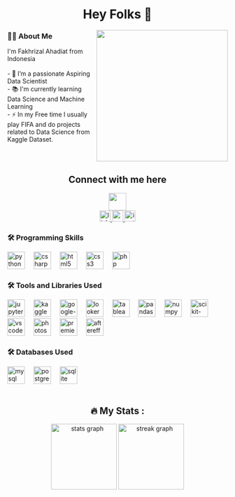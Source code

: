 <h1 align="center">Hey Folks 👋</h1>
<img src="https://i.pinimg.com/originals/ef/09/36/ef0936558e58d6bebf73fee2ae895fe3.gif" align="right" height="300" style = "float:right"/>
<h3 align="left">👩‍💻  About Me</h3>
<p align="left">
I'm Fakhrizal Ahadiat from Indonesia<br><br>- 🔭 I’m a passionate Aspiring Data Scientist<br>- 📚 I'm currently learning Data Science and Machine Learning<br>- ⚡ In my Free time I usually play FIFA and do projects related to Data Science from Kaggle Dataset.</p>
<br clear="both">
<h2 align="center">Connect with me here</h2>
<div align="center">
  <img height="40" src="https://static.wixstatic.com/media/464da3_96c78850efbb4a049c1326fc434f79a5~mv2_d_2250_2250_s_2.gif"  />
</div>
<div align="center">
  <a href="https://www.linkedin.com/in/fakhrizal-ahadiat/" target="_blank">
    <img src="https://img.shields.io/static/v1?message=LinkedIn&logo=linkedin&label=&color=0077B5&logoColor=white&labelColor=&style=for-the-badge" height="25" alt="linkedin logo"  />
  </a>
  <a href="fakhrizal.a.ahadiat@gmail.com" target="_blank">
    <img src="https://img.shields.io/static/v1?message=Gmail&logo=gmail&label=&color=D14836&logoColor=white&labelColor=&style=for-the-badge" height="25" alt="gmail logo"  />
  </a>
  <a href="https://www.instagram.com/fakhrizal_a/" target="_blank">
    <img src="https://img.shields.io/static/v1?message=Instagram&logo=instagram&label=&color=E4405F&logoColor=white&labelColor=&style=for-the-badge" height="25" alt="instagram logo"  />
  </a>
</div>
<h3 align="left">🛠 Programming Skills</h3>
<div align="left">
  <img src="https://cdn.jsdelivr.net/gh/devicons/devicon/icons/python/python-original-wordmark.svg" height="40" alt="python logo"  />
  <img width="12" />
  <img src="https://cdn.jsdelivr.net/gh/devicons/devicon/icons/csharp/csharp-original.svg" height="40" alt="csharp logo"  />
  <img width="12" />
  <img src="https://cdn.jsdelivr.net/gh/devicons/devicon/icons/html5/html5-plain-wordmark.svg" height="40" alt="html5 logo"  />
  <img width="12" />
  <img src="https://cdn.jsdelivr.net/gh/devicons/devicon/icons/css3/css3-plain-wordmark.svg" height="40" alt="css3 logo"  />
  <img width="12" />
  <img src="https://cdn.jsdelivr.net/gh/devicons/devicon/icons/php/php-original.svg" height="40" alt="php logo"  />
</div>
<h3 align="left">🛠 Tools and Libraries Used</h3>
<div align="left">
  <img src="https://cdn.jsdelivr.net/gh/devicons/devicon/icons/jupyter/jupyter-original-wordmark.svg" height="40" alt="jupyter logo"  />
  <img width="12" />
  <img src="https://cdn.jsdelivr.net/gh/devicons/devicon/icons/kaggle/kaggle-original-wordmark.svg" height="40" alt="kaggle logo"  />
  <img width="12" />
  <img src="https://pbs.twimg.com/profile_images/1330956917951270912/DyIZtTA8_400x400.png" height="40" alt="google-colab logo"  />
  <img width="12" />
  <img src="https://upload.wikimedia.org/wikipedia/commons/thumb/4/4c/Looker.svg/2560px-Looker.svg.png" height="40" alt="looker studio logo"  />
  <img width="12" />
  <img src="https://nu-solutions.com/wp-content/uploads/2020/02/Tableau-logo.png" height="40" alt="tableau logo"  />
  <img width="12" />
  <img src="https://cdn.jsdelivr.net/gh/devicons/devicon/icons/pandas/pandas-original-wordmark.svg" height="40" alt="pandas logo"  />
  <img width="12" />
  <img src="https://cdn.jsdelivr.net/gh/devicons/devicon/icons/numpy/numpy-original-wordmark.svg" height="40" alt="numpy logo"  />
  <img width="12" />
  <img src="https://zahin-zaman.vercel.app/static/media/sklearn_logo.fe6b45609dc8163d1a09.png" height="40" alt="scikit-learn logo"  />
  <img width="12" />
  <img src="https://cdn.jsdelivr.net/gh/devicons/devicon/icons/vscode/vscode-original-wordmark.svg" height="40" alt="vscode logo"  />
  <img width="12" />
  <img src="https://cdn.jsdelivr.net/gh/devicons/devicon/icons/photoshop/photoshop-line.svg" height="40" alt="photoshop logo"  />
  <img width="12" />
  <img src="https://cdn.jsdelivr.net/gh/devicons/devicon/icons/premierepro/premierepro-original.svg" height="40" alt="premierepro logo"  />
  <img width="12" />
  <img src="https://cdn.jsdelivr.net/gh/devicons/devicon/icons/aftereffects/aftereffects-original.svg" height="40" alt="aftereffects logo"  />
</div>
<h3 align="left">🛠 Databases Used</h3>
<div align="left">
  <img src="https://cdn.jsdelivr.net/gh/devicons/devicon/icons/mysql/mysql-original-wordmark.svg" height="40" alt="mysql logo"  />
  <img width="12" />
  <img src="https://cdn.jsdelivr.net/gh/devicons/devicon/icons/postgresql/postgresql-plain-wordmark.svg" height="40" alt="postgresql logo"  />
  <img width="12" />
  <img src="https://cdn.jsdelivr.net/gh/devicons/devicon/icons/sqlite/sqlite-original-wordmark.svg" height="40" alt="sqlite logo"  />
</div>
<br clear="both">
<h2 align="center">🔥   My Stats :</h2>
<div align="center">
  <img src="https://github-readme-stats.vercel.app/api?username=Rizal-A&hide_title=false&hide_rank=false&show_icons=false&include_all_commits=false&count_private=false&disable_animations=false&theme=react&locale=en&hide_border=true&order=1" height="150" alt="stats graph"  />
  <img src="https://streak-stats.demolab.com?user=Rizal-A&locale=en&mode=daily&theme=dracula&hide_border=false&border_radius=5&order=3" height="150" alt="streak graph"  />
</div>
